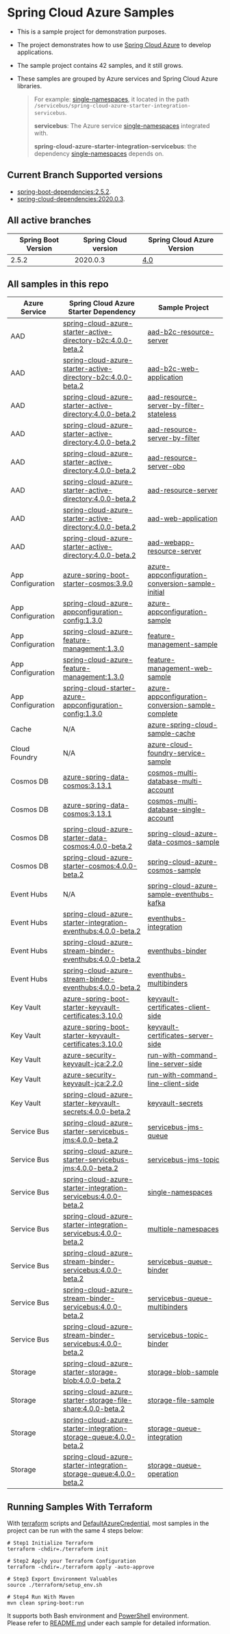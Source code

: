 # Spring Cloud Azure Samples
- This is a sample project for demonstration purposes.   
- The project demonstrates how to use [Spring Cloud Azure](https://microsoft.github.io/spring-cloud-azure/current/reference/html/index.html) to develop applications.    
- The sample project contains 42 samples, and it still grows.    
- These samples are grouped by Azure services and Spring Cloud Azure libraries.    

    > For example: [single-namespaces](servicebus/spring-cloud-azure-starter-integration-servicebus/single-namespaces), it located in the path `/servicebus/spring-cloud-azure-starter-integration-servicebus`.
    >
    >  **servicebus**: The Azure service [single-namespaces](servicebus/spring-cloud-azure-starter-integration-servicebus/single-namespaces) integrated with.
    >
    > **spring-cloud-azure-starter-integration-servicebus**: the dependency [single-namespaces](servicebus/spring-cloud-azure-starter-integration-servicebus/single-namespaces) depends on.
    

## Current Branch Supported versions
- [spring-boot-dependencies:2.5.2](https://repo.maven.apache.org/maven2/org/springframework/boot/spring-boot-dependencies/2.5.2/spring-boot-dependencies-2.5.2.pom).
- [spring-cloud-dependencies:2020.0.3](https://repo.maven.apache.org/maven2/org/springframework/cloud/spring-cloud-dependencies/2020.0.3/spring-cloud-dependencies-2020.0.3.pom).

## All active branches

| Spring Boot Version | Spring Cloud version | Spring Cloud Azure Version | 
| ---                 | ---                  | ---                       | 
| 2.5.2               | 2020.0.3             | [4.0](https://github.com/Azure/azure-sdk-for-java/tree/feature/azure-spring-cloud-4.0/sdk/spring)                     | 

## All samples in this repo

| Azure Service    | Spring Cloud Azure Starter Dependency                                                          | Sample Project                                                                                                                    |
|------------------|------------------------------------------------------------------------------------------------|-----------------------------------------------------------------------------------------------------------------------------------|
| AAD              | [spring-cloud-azure-starter-active-directory-b2c:4.0.0-beta.2]                                 | [aad-b2c-resource-server](aad/spring-cloud-azure-starter-active-directory-b2c/aad-b2c-resource-server)                             |
| AAD              | [spring-cloud-azure-starter-active-directory-b2c:4.0.0-beta.2]                                 | [aad-b2c-web-application](aad/spring-cloud-azure-starter-active-directory-b2c/aad-b2c-web-application)                             |
| AAD              | [spring-cloud-azure-starter-active-directory:4.0.0-beta.2]                                     | [aad-resource-server-by-filter-stateless](aad/spring-cloud-azure-starter-active-directory/aad-resource-server-by-filter-stateless) |
| AAD              | [spring-cloud-azure-starter-active-directory:4.0.0-beta.2]                                     | [aad-resource-server-by-filter](aad/spring-cloud-azure-starter-active-directory/aad-resource-server-by-filter)                     |
| AAD              | [spring-cloud-azure-starter-active-directory:4.0.0-beta.2]                                     | [aad-resource-server-obo](aad/spring-cloud-azure-starter-active-directory/aad-resource-server-obo)                                 |
| AAD              | [spring-cloud-azure-starter-active-directory:4.0.0-beta.2]                                     | [aad-resource-server](aad/spring-cloud-azure-starter-active-directory/aad-resource-server)                                         |
| AAD              | [spring-cloud-azure-starter-active-directory:4.0.0-beta.2]                                     | [aad-web-application](aad/spring-cloud-azure-starter-active-directory/aad-web-application)                                         |
| AAD              | [spring-cloud-azure-starter-active-directory:4.0.0-beta.2]                                     | [aad-webapp-resource-server](aad/spring-cloud-azure-starter-active-directory/aad-web-application-and-resource-server)              |
| App Configuration| [azure-spring-boot-starter-cosmos:3.9.0]                                                       | [azure-appconfiguration-conversion-sample-initial](appconfiguration/azure-appconfiguration-conversion-sample-initial)             |
| App Configuration| [spring-cloud-azure-appconfiguration-config:1.3.0]                                             | [azure-appconfiguration-sample](appconfiguration/azure-appconfiguration-sample)                                                   |
| App Configuration| [spring-cloud-azure-feature-management:1.3.0]                                                  | [feature-management-sample](appconfiguration/feature-management-sample)                                                           |
| App Configuration| [spring-cloud-azure-feature-management:1.3.0]                                                  | [feature-management-web-sample](appconfiguration/feature-management-web-sample)                                                   |
| App Configuration| [spring-cloud-starter-azure-appconfiguration-config:1.3.0]                                     | [azure-appconfiguration-conversion-sample-complete](appconfiguration/azure-appconfiguration-conversion-sample-complete)           |
| Cache            | N/A                                                                                            | [azure-spring-cloud-sample-cache](cache/spring-cloud-azure-starter/spring-cloud-azure-sample-cache)                                                          |
| Cloud Foundry    | N/A                                                                                            | [azure-cloud-foundry-service-sample](cloudfoundry/azure-cloud-foundry-service-sample)                                                          |
| Cosmos DB        | [azure-spring-data-cosmos:3.13.1]                                                              | [cosmos-multi-database-multi-account](cosmos/azure-spring-data-cosmos/cosmos-multi-database-multi-account)                |
| Cosmos DB        | [azure-spring-data-cosmos:3.13.1]                                                              | [cosmos-multi-database-single-account](cosmos/azure-spring-data-cosmos/cosmos-multi-database-single-account)              |
| Cosmos DB        | [spring-cloud-azure-starter-data-cosmos:4.0.0-beta.2]                                          | [spring-cloud-azure-data-cosmos-sample](cosmos/spring-cloud-azure-starter-data-cosmos/spring-cloud-azure-data-cosmos-sample)                                                                          |
| Cosmos DB        | [spring-cloud-azure-starter-cosmos:4.0.0-beta.2]                                               | [spring-cloud-azure-cosmos-sample](cosmos/spring-cloud-azure-starter-cosmos/spring-cloud-azure-cosmos-sample)                                                                          |
| Event Hubs       | N/A                                                                                            | [spring-cloud-azure-sample-eventhubs-kafka](eventhubs/spring-cloud-azure-starter/spring-cloud-azure-sample-eventhubs-kafka)                                           |
| Event Hubs       | [spring-cloud-azure-starter-integration-eventhubs:4.0.0-beta.2]                                                   | [eventhubs-integration](eventhubs/spring-cloud-azure-starter-integration-eventhubs/eventhubs-integration)                                     |
| Event Hubs       | [spring-cloud-azure-stream-binder-eventhubs:4.0.0-beta.2]                                             | [eventhubs-binder](eventhubs/spring-cloud-azure-stream-binder-eventhubs/eventhubs-binder)                                         |
| Event Hubs       | [spring-cloud-azure-stream-binder-eventhubs:4.0.0-beta.2]                                             | [eventhubs-multibinders](eventhubs/spring-cloud-azure-stream-binder-eventhubs/eventhubs-multibinders)                             |
| Key Vault        | [azure-spring-boot-starter-keyvault-certificates:3.10.0]                                       | [keyvault-certificates-client-side](keyvault/azure-spring-boot-starter-keyvault-certificates/keyvault-certificates-client-side)   |
| Key Vault        | [azure-spring-boot-starter-keyvault-certificates:3.10.0]                                       | [keyvault-certificates-server-side](keyvault/azure-spring-boot-starter-keyvault-certificates/keyvault-certificates-server-side)   |
| Key Vault        | [azure-security-keyvault-jca:2.2.0]                                                            | [run-with-command-line-server-side](keyvault/azure-securtiy-keyvault-jca/run-with-command-line-server-side)   |
| Key Vault        | [azure-security-keyvault-jca:2.2.0]                                                            | [run-with-command-line-client-side](keyvault/azure-securtiy-keyvault-jca/run-with-command-line-client-side)   |
| Key Vault        | [spring-cloud-azure-starter-keyvault-secrets:4.0.0-beta.2]                                     | [keyvault-secrets](keyvault/spring-cloud-azure-starter-keyvault-secrets/keyvault-secrets)                                          |
| Service Bus      | [spring-cloud-azure-starter-servicebus-jms:4.0.0-beta.2]                                       | [servicebus-jms-queue](servicebus/spring-cloud-azure-starter-servicebus-jms/servicebus-jms-queue)                                  |
| Service Bus      | [spring-cloud-azure-starter-servicebus-jms:4.0.0-beta.2]                                       | [servicebus-jms-topic](servicebus/spring-cloud-azure-starter-servicebus-jms/servicebus-jms-topic)                                  |
| Service Bus      | [spring-cloud-azure-starter-integration-servicebus:4.0.0-beta.2]                               | [single-namespaces](servicebus/spring-cloud-azure-starter-integration-servicebus/single-namespaces)                                 |
| Service Bus      | [spring-cloud-azure-starter-integration-servicebus:4.0.0-beta.2]                               | [multiple-namespaces](servicebus/spring-cloud-azure-starter-integration-servicebus/multiple-namespaces)                                 |
| Service Bus      | [spring-cloud-azure-stream-binder-servicebus:4.0.0-beta.2]                                     | [servicebus-queue-binder](servicebus/spring-cloud-azure-stream-binder-servicebus/servicebus-queue-binder)                   |
| Service Bus      | [spring-cloud-azure-stream-binder-servicebus:4.0.0-beta.2]                                     | [servicebus-queue-multibinders](servicebus/spring-cloud-azure-stream-binder-servicebus/servicebus-queue-multibinders)       |
| Service Bus      | [spring-cloud-azure-stream-binder-servicebus:4.0.0-beta.2]                                     | [servicebus-topic-binder](servicebus/spring-cloud-azure-stream-binder-servicebus/servicebus-topic-binder)                   |
| Storage          | [spring-cloud-azure-starter-storage-blob:4.0.0-beta.2]                                         | [storage-blob-sample](storage/spring-cloud-azure-starter-storage-blob/storage-blob-sample)     
| Storage          | [spring-cloud-azure-starter-storage-file-share:4.0.0-beta.2]                                   | [storage-file-sample](storage/spring-cloud-azure-starter-storage-file-share/storage-file-sample)     |
| Storage          | [spring-cloud-azure-starter-integration-storage-queue:4.0.0-beta.2]                            | [storage-queue-integration](storage/spring-cloud-azure-starter-integration-storage-queue/storage-queue-integration)                           |
| Storage          | [spring-cloud-azure-starter-integration-storage-queue:4.0.0-beta.2]                            | [storage-queue-operation](storage/spring-cloud-azure-starter-integration-storage-queue/storage-queue-operation)                               |

## Running Samples With Terraform
With [terraform](https://www.terraform.io/) scripts and [DefaultAzureCredential](https://microsoft.github.io/spring-cloud-azure/current/reference/html/index.html#defaultazurecredential), most samples in the project can be run with the same 4 steps below:

```shell
# Step1 Initialize Terraform
terraform -chdir=./terraform init

# Step2 Apply your Terraform Configuration
terraform -chdir=./terraform apply -auto-approve

# Step3 Export Environment Valuables
source ./terraform/setup_env.sh

# Step4 Run With Maven
mvn clean spring-boot:run
```
It supports both Bash environment and [PowerShell](https://docs.microsoft.com/en-us/powershell/) environment.   
Please refer to [README.md](servicebus/spring-cloud-azure-starter-integration-servicebus/single-namespace/README.md) under each sample for detailed information.


###
[azure-spring-boot-starter-cosmos:3.9.0]: https://search.maven.org/artifact/com.azure.spring/azure-spring-boot-starter-cosmos/3.9.0/jar
[spring-cloud-azure-feature-management:1.3.0]: https://search.maven.org/artifact/com.microsoft.azure/spring-cloud-azure-feature-management/1.3.0/jar
[spring-cloud-azure-appconfiguration-config:1.3.0]: https://search.maven.org/artifact/com.microsoft.azure/spring-cloud-azure-appconfiguration-config/1.3.0/jar
[spring-cloud-starter-azure-appconfiguration-config:1.3.0]: https://search.maven.org/artifact/com.microsoft.azure/spring-cloud-starter-azure-appconfiguration-config/1.3.0/jar
[spring-cloud-azure-starter-keyvault-secrets:4.0.0-beta.2]: https://search.maven.org/artifact/com.azure.spring/spring-cloud-azure-starter-keyvault-secrets/4.0.0-beta.2/jar
[azure-spring-boot-starter-keyvault-certificates:3.10.0]: https://search.maven.org/artifact/com.azure.spring/azure-spring-boot-starter-keyvault-certificates/3.10.0/jar
[spring-cloud-azure-stream-binder-eventhubs:4.0.0-beta.2]: https://search.maven.org/artifact/com.azure.spring/spring-cloud-azure-stream-binder-eventhubs/4.0.0-beta.2/jar
[spring-cloud-azure-starter-integration-eventhubs:4.0.0-beta.2]: https://search.maven.org/artifact/com.azure.spring/spring-cloud-azure-starter-integration-eventhubs/4.0.0-beta.2/jar
[spring-cloud-azure-stream-binder-servicebus:4.0.0-beta.2]: https://search.maven.org/artifact/com.azure.spring/spring-cloud-azure-stream-binder-servicebus/4.0.0-beta.2/jar
[spring-cloud-azure-starter-active-directory:4.0.0-beta.2]: https://search.maven.org/artifact/com.azure.spring/spring-cloud-azure-starter-active-directory/4.0.0-beta.2/jar
[spring-cloud-azure-starter-active-directory-b2c:4.0.0-beta.2]: https://search.maven.org/artifact/com.azure.spring/spring-cloud-azure-starter-active-directory-b2c/4.0.0-beta.2/jar
[azure-spring-data-cosmos:3.13.1]: https://search.maven.org/artifact/com.azure/azure-spring-data-cosmos/3.13.1/jar
[spring-cloud-azure-starter-data-cosmos:4.0.0-beta.2]: https://search.maven.org/artifact/com.azure.spring/spring-cloud-azure-starter-data-cosmos/4.0.0-beta.2/jar
[spring-cloud-azure-starter-cosmos:4.0.0-beta.2]: https://search.maven.org/artifact/com.azure.spring/spring-cloud-azure-starter-cosmos/4.0.0-beta.2/jar
[spring-cloud-azure-starter-servicebus-jms:4.0.0-beta.2]: https://search.maven.org/artifact/com.azure.spring/spring-cloud-azure-starter-servicebus-jms/4.0.0-beta.2/jar
[spring-cloud-azure-starter-integration-servicebus:4.0.0-beta.2]: https://search.maven.org/artifact/com.azure.spring/spring-cloud-azure-starter-integration-servicebus/4.0.0-beta.2/jar
[azure-security-keyvault-jca:2.1.0]: https://mvnrepository.com/artifact/com.azure/azure-security-keyvault-jca
[spring-cloud-azure-starter-integration-storage-queue:4.0.0-beta.2]: https://search.maven.org/artifact/com.azure.spring/spring-cloud-azure-starter-integration-storage-queue/4.0.0-beta.2/jar
[spring-cloud-azure-starter-storage-file-share:4.0.0-beta.2]: https://search.maven.org/artifact/com.azure.spring/spring-cloud-azure-starter-storage-file-share/4.0.0-beta.2/jar
[spring-cloud-azure-starter-storage-blob:4.0.0-beta.2]: https://search.maven.org/artifact/com.azure.spring/spring-cloud-azure-starter-storage-blob/4.0.0-beta.2/jar
[azure-security-keyvault-jca:2.2.0]: https://search.maven.org/artifact/com.azure/azure-security-keyvault-jca/2.2.0/jar
